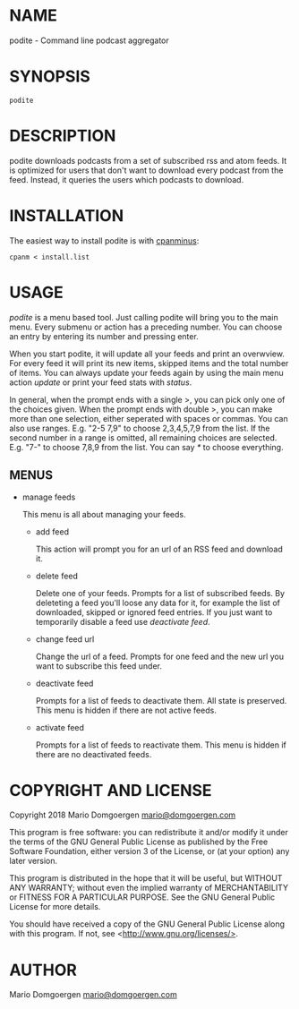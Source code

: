 # NAME

podite - Command line podcast aggregator

# SYNOPSIS

    podite

# DESCRIPTION

podite downloads podcasts from a set of subscribed rss and atom feeds. It
is optimized for users that don't want to download every podcast from
the feed. Instead, it queries the users which podcasts to download.

# INSTALLATION

The easiest way to install podite is with
[cpanminus](https://github.com/miyagawa/cpanminus):

    cpanm < install.list

# USAGE

_podite_ is a menu based tool. Just calling podite will bring you to the main
menu. Every submenu or action has a preceding number. You can choose an entry
by entering its number and pressing enter.

When you start podite, it will update all your feeds and print an
overwview. For every feed it will print its new items, skipped items and
the total number of items. You can always update your feeds again by using
the main menu action _update_ or print your feed stats with _status_.

In general, when the prompt ends with a single >, you can pick only one
of the choices given. When the prompt ends with double >, you can make
more than one selection, either seperated with spaces or commas. You
can also use ranges. E.g. "2-5 7,9" to choose 2,3,4,5,7,9 from the
list. If the second number in a range is omitted, all remaining choices
are selected. E.g. "7-" to choose 7,8,9 from the list. You can say _\*_
to choose everything.

## MENUS

- manage feeds

    This menu is all about managing your feeds.

    - add feed

        This action will prompt you for an url of an RSS feed and download it.

    - delete feed

        Delete one of your feeds. Prompts for a list of subscribed feeds. By
        deleteting a feed you'll loose any data for it, for example the list
        of downloaded, skipped or ignored feed entries. If you just want to
        temporarily disable a feed use _deactivate feed_.

    - change feed url

        Change the url of a feed. Prompts for one feed and the new url you want to
        subscribe this feed under.

    - deactivate feed

        Prompts for a list of feeds to deactivate them. All state is preserved. This
        menu is hidden if there are not active feeds.

    - activate feed

        Prompts for a list of feeds to reactivate them. This menu is hidden if there
        are no deactivated feeds.

# COPYRIGHT AND LICENSE

Copyright 2018 Mario Domgoergen <mario@domgoergen.com>

This program is free software: you can redistribute it and/or modify
it under the terms of the GNU General Public License as published by
the Free Software Foundation, either version 3 of the License, or
(at your option) any later version.

This program is distributed in the hope that it will be useful,
but WITHOUT ANY WARRANTY; without even the implied warranty of
MERCHANTABILITY or FITNESS FOR A PARTICULAR PURPOSE.  See the
GNU General Public License for more details.

You should have received a copy of the GNU General Public License
along with this program.  If not, see &lt;http://www.gnu.org/licenses/>.

# AUTHOR

Mario Domgoergen <mario@domgoergen.com>
